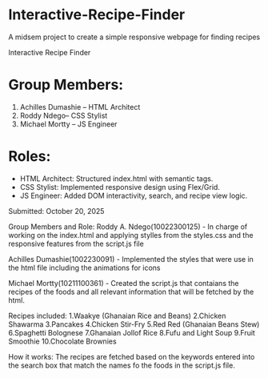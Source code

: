 # Interactive-Recipe-Finder
A midsem project to create a simple responsive webpage for finding recipes

Interactive Recipe Finder

# Group Members:
1. Achilles Dumashie – HTML Architect
2. Roddy Ndego– CSS Stylist
3. Michael Mortty – JS Engineer

# Roles:
- HTML Architect: Structured index.html with semantic tags.
- CSS Stylist: Implemented responsive design using Flex/Grid.
- JS Engineer: Added DOM interactivity, search, and recipe view logic.

Submitted: October 20, 2025

Group Members and Role:
Roddy A. Ndego(10022300125) - In charge of working on the index.html and applying stylles from the styles.css and the responsive features from the script.js file

Achilles Dumashie(1002230091) - Implemented the styles that were use in the html file including the animations for icons

Michael Mortty(10211100361) - Created the script.js that contaians the recipes of the foods and all relevant information that will be fetched by the html.

Recipes included:
1.Waakye (Ghanaian Rice and Beans)
2.Chicken Shawarma
3.Pancakes
4.Chicken Stir-Fry
5.Red Red (Ghanaian Beans Stew)
6.Spaghetti Bolognese
7.Ghanaian Jollof Rice
8.Fufu and Light Soup
9.Fruit Smoothie
10.Chocolate Brownies

How it works:
The recipes are fetched based on the keywords entered into the search box that match the names fo the foods in the script.js file.